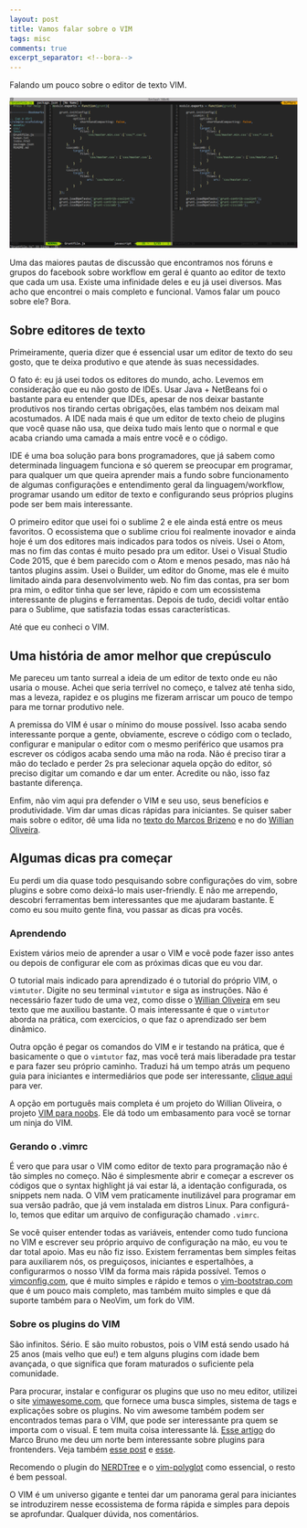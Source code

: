 ```yaml
---
layout: post
title: Vamos falar sobre o VIM
tags: misc
comments: true
excerpt_separator: <!--bora-->
---
```

Falando um pouco sobre o editor de texto VIM.

<!--bora-->
<div class="post-img-container">
	<img class="post-img" src="/assets/post-imgs/vim.png"/>
</div>

Uma das maiores pautas de discussão que encontramos nos fóruns e grupos do facebook sobre workflow em geral é quanto ao editor de texto que cada um usa. Existe uma infinidade deles e eu já usei diversos. Mas acho que encontrei o mais completo e funcional. Vamos falar um pouco sobre ele? Bora.

## Sobre editores de texto

Primeiramente, queria dizer que é essencial usar um editor de texto do seu gosto, que te deixa produtivo e que atende às suas necessidades.

O fato é: eu já usei todos os editores do mundo, acho. Levemos em consideração que eu não gosto de IDEs. Usar Java + NetBeans foi o bastante para eu entender que IDEs, apesar de nos deixar bastante produtivos nos tirando certas obrigações, elas também nos deixam mal acostumados. A IDE nada mais é que um editor de texto cheio de plugins que você quase não usa, que deixa tudo mais lento que o normal e que acaba criando uma camada a mais entre você e o código.

IDE é uma boa solução para bons programadores, que já sabem como determinada linguagem funciona e só querem se preocupar em programar, para qualquer um que queira aprender mais a fundo sobre funcionamento de algumas configurações e entendimento geral da linguagem/workflow, programar usando um editor de texto e configurando seus próprios plugins pode ser bem mais interessante.

O primeiro editor que usei foi o sublime 2 e ele ainda está entre os meus favoritos. O ecossistema que o sublime criou foi realmente inovador e ainda hoje é um dos editores mais indicados para todos os níveis. Usei o Atom, mas no fim das contas é muito pesado pra um editor. Usei o Visual Studio Code 2015, que é bem parecido com o Atom e menos pesado, mas não há tantos plugins assim. Usei o Builder, um editor do Gnome, mas ele é muito limitado ainda para desenvolvimento web. No fim das contas, pra ser bom pra mim, o editor tinha que ser leve, rápido e com um ecossistema interessante de plugins e ferramentas. Depois de tudo, decidi voltar então para o Sublime, que satisfazia todas essas características.

Até que eu conheci o VIM.

## Uma história de amor melhor que crepúsculo

Me pareceu um tanto surreal a ideia de um editor de texto onde eu não usaria o mouse. Achei que seria terrível no começo, e talvez até tenha sido, mas a leveza, rapidez e os plugins me fizeram arriscar um pouco de tempo para me tornar produtivo nele.

A premissa do VIM é usar o mínimo do mouse possível. Isso acaba sendo interessante porque a gente, obviamente, escreve o código com o teclado, configurar e manipular o editor com o mesmo periférico que usamos pra escrever os códigos acaba sendo uma mão na roda. Não é preciso tirar a mão do teclado e perder 2s pra selecionar aquela opção do editor, só preciso digitar um comando e dar um enter. Acredite ou não, isso faz bastante diferença.

Enfim, não vim aqui pra defender o VIM e seu uso, seus benefícios e produtividade. Vim dar umas dicas rápidas para iniciantes. Se quiser saber mais sobre o editor, dê uma lida no [texto do Marcos Brizeno](https://brizeno.wordpress.com/2014/07/24/por-que-voce-tambem-gostaria-de-utilizar-vim/) e no do [Willian Oliveira](https://woliveiras.com.br/posts/Comecando-com-o-editor-de-texto-VIM/).

## Algumas dicas pra começar

Eu perdi um dia quase todo pesquisando sobre configurações do vim, sobre plugins e sobre como deixá-lo mais user-friendly. E não me arrependo, descobri ferramentas bem interessantes que me ajudaram bastante. E como eu sou muito gente fina, vou passar as dicas pra vocês.

### Aprendendo

Existem vários meio de aprender a usar o VIM e você pode fazer isso antes ou depois de configurar ele com as próximas dicas que eu vou dar.

O tutorial mais indicado para aprendizado é o tutorial do próprio VIM, o <code>vimtutor</code>. Digite no seu terminal <code>vimtutor</code> e siga as instruções. Não é necessário fazer tudo de uma vez, como disse o [Willian Oliveira](https://woliveiras.com.br/posts/Comecando-com-o-editor-de-texto-VIM/) em seu texto que me auxiliou bastante. O mais interessante é que o <code>vimtutor</code> aborda na prática, com exercícios, o que faz o aprendizado ser bem dinâmico.

Outra opção é pegar os comandos do VIM e ir testando na prática, que é basicamente o que o <code>vimtutor</code> faz, mas você terá mais liberadade pra testar e para fazer seu próprio caminho. Traduzi há um tempo atrás um pequeno guia para iniciantes e intermediários que pode ser interessante, [clique aqui](https://gist.github.com/netoguimaraes/ef6039d565dd5c8343fc) para ver.

A opção em português mais completa é um projeto do Willian Oliveira, o projeto [VIM para noobs](https://woliveiras.com.br/vimparanoobs/). Ele dá todo um embasamento para você se tornar um ninja do VIM.

### Gerando o .vimrc

É vero que para usar o VIM como editor de texto para programação não é tão simples no começo. Não é simplesmente abrir e começar a escrever os códigos que o syntax highlight já vai estar lá, a identação configurada, os snippets nem nada. O VIM vem praticamente inutilizável para programar em sua versão padrão, que já vem instalada em distros Linux. Para configurá-lo, temos que editar um arquivo de configuração chamado <code>.vimrc</code>.

Se você quiser entender todas as variáveis, entender como tudo funciona no VIM e escrever seu próprio arquivo de configuração na mão, eu vou te dar total apoio. Mas eu não fiz isso. Existem ferramentas bem simples feitas para auxiliarem nós, os preguiçosos, iniciantes e espertalhões, a configurarmos o nosso VIM da forma mais rápida possível. Temos o [vimconfig.com](http://vimconfig.com/), que é muito simples e rápido e temos o [vim-bootstrap.com](http://vim-bootstrap.com/) que é um pouco mais completo, mas também muito simples e que dá suporte também para o NeoVim, um fork do VIM.

### Sobre os plugins do VIM

São infinitos. Sério. E são muito robustos, pois o VIM está sendo usado há 25 anos (mais velho que eu!) e tem alguns plugins com idade bem avançada, o que significa que foram maturados o suficiente pela comunidade.

Para procurar, instalar e configurar os plugins que uso no meu editor, utilizei o site [vimawesome.com](http://vimawesome.com/), que fornece uma busca simples, sistema de tags e explicações sobre os plugins. No vim awesome também podem ser encontrados temas para o VIM, que pode ser interessante pra quem se importa com o visual. E tem muita coisa interessante lá. [Esse artigo](http://www.pinceladasdaweb.com.br/blog/2014/02/18/plugins-do-vim-para-frontend/) do Marco Bruno me deu um norte bem interessante sobre plugins para frontenders. Veja também [esse post](http://spf13.com/post/the-15-best-vim-plugins) e [esse](http://joelhooks.com/blog/2013/04/23/5-essential-vim-plugins/).

Recomendo o plugin do [NERDTree](http://vimawesome.com/plugin/nerdtree-red) e o [vim-polyglot](http://vimawesome.com/plugin/vim-polyglot) como essencial, o resto é bem pessoal.

O VIM é um universo gigante e tentei dar um panorama geral para iniciantes se introduzirem nesse ecossistema de forma rápida e simples para depois se aprofundar. Qualquer dúvida, nos comentários.  
